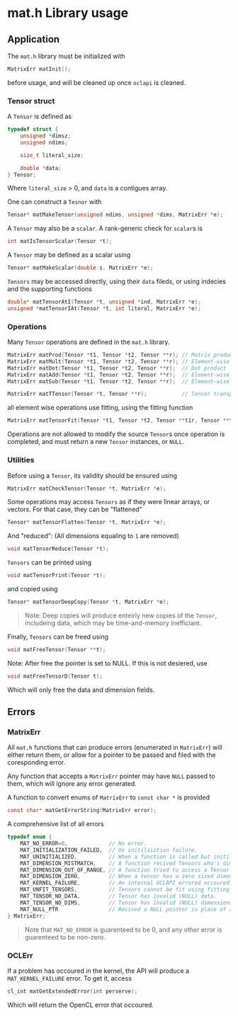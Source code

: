 # mat.h Library usage
## Application

The `mat.h` library must be initialized with
```c
MatrixErr matInit();
```

before usage, and will be cleaned up once `oclapi` is cleaned.

### Tensor struct
A `Tensor` is defined as

```c
typedef struct {
    unsigned *dimsz;
    unsigned ndims;

    size_t literal_size;

    double *data;
} Tensor;
```

Where `literal_size` > 0, and `data` is a contigues array.

One can construct a `Tesnor` with
```c
Tensor* matMakeTensor(unsigned ndims, unsigned *dims, MatrixErr *e);
```

A `Tensor` may also be a `scalar`. A rank-generic check for `scalar`s is
```c
int matIsTensorScalar(Tensor *t);
```

A `Tensor` may be defined as a scalar using
```c
Tensor* matMakeScalar(double s, MatrixErr *e);
```

`Tensors` may be accessed directly, using their `data` fileds, or using indecies and the supporting functions
```c
double* matTensorAtI(Tensor *t, unsigned *ind, MatrixErr *e);
unsigned *matTensorIAt(Tensor *t, int literal, MatrixErr *e);
```

### Operations
Many `Tensor` operations are defined in the `mat.h` library.
```c
MatrixErr matProd(Tensor *t1, Tensor *t2, Tensor **r); // Matrix product
MatrixErr matMult(Tensor *t1, Tensor *t2, Tensor **r); // Element-wise multiplication
MatrixErr matDot(Tensor *t1, Tensor *t2, Tensor **r);  // Dot product
MatrixErr matAdd(Tensor *t1, Tensor *t2, Tensor **r);  // Element-wise addition
MatrixErr matSub(Tensor *t1, Tensor *t2, Tensor **r);  // Element-wise subtraction

MatrixErr matTTensor(Tensor *t, Tensor **r);           // Tensor transpose (Shifting)
```

all element wise operations use fitting, using the fitting function
```c
MatrixErr matTensorFit(Tensor *t1, Tensor *t2, Tensor **t1r, Tensor **t2r);
```

Operations are not allowed to modify the source `Tensor`s once operation is completed,
and must return a new `Tensor` instances, or `NULL`.

### Utilities
Before using a `Tensor`, its validity should be ensured using
```c
MatrixErr matCheckTensor(Tensor *t, MatrixErr *e);
```

Some operations may access `Tensors` as if they were linear arrays, or vectors.
For that case, they can be "flattened"
```c
Tensor* matTensorFlatten(Tensor *t, MatrixErr *e);
```
And "reduced": (All dimensions equaling to `1` are removed)
```c
void matTensorReduce(Tensor *t);
```

`Tensors` can be printed using
```c
void matTensorPrint(Tensor *t);
```

and copied using
```c
Tensor* matTensorDeepCopy(Tensor *t, MatrixErr *e);
```

> Note: Deep copies will produce enteirly new copies of the `Tensor`, includeing data, which may be time-and-memory inefficiant.

Finally, `Tensors` can be freed using
```c
void matFreeTensor(Tensor **t);
```
Note: After free the pointer is set to NULL.
If this is not desiered, use
```c
void matFreeTensorD(Tensor t);
```

Which will only free the data and dimension fields.

## Errors
### MatrixErr
All `mat.h` functions that can produce errors (enumerated in `MatrixErr`) will either return them, or allow for a pointer to be passed
and filed with the coresponding error.

Any function that accepts a `MatrixErr` pointer may have `NULL` passed to them, which will ignore any error generated.

A function to convert enums of `MatrixErr` to `const char *` is provided
```c
const char* matGetErrorString(MatrixErr error);
```

A comprehensive list of all errors
```c
typedef enum {
    MAT_NO_ERROR=0,             // No error.
    MAT_INITIALIZATION_FAILED,  // On initilaiztion failure.
    MAT_UNINITIALIZED,          // When a function is called but initilaiztion failed.
    MAT_DIMENSION_MISTMATCH,    // A function recived Tensors who's dimensions don't match its specification.
    MAT_DIMENSION_OUT_OF_RANGE, // A function tried to access a Tensor at some index, who's out of the dimension's range.
    MAT_DIMENSION_ZERO,         // When a tensor has a zero sized dimension.
    MAT_KERNEL_FAILURE,         // An internal OCLAPI errored occoured.
    MAT_UNFIT_TENSORS,          // Tensors cannot be fit using fitting rules.
    MAT_TENSOR_NO_DATA,         // Tensor has invalid (NULL) data.
    MAT_TENSOR_NO_DIMS,         // Tensor has invalid (NULL) dimensions.
    MAT_NULL_PTR                // Recived a NULL pointer in place of a parameter that cannot be NULL.
} MatrixErr;
```
> Note that `MAT_NO_ERROR` is guarenteed to be 0, and any other error is guarenteed to be non-zero.

### OCLErr
If a problem has occoured in the kernel, the API will produce a `MAT_KERNEL_FAILURE` error.
To get it, access
```c
cl_int matGetExtendedError(int perserve);
```

Which will return the OpenCL error that occoured.

